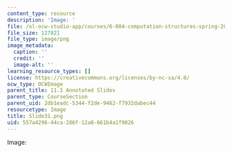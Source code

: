 ```yaml
---
content_type: resource
description: 'Image: '
file: /ol-ocw-studio-app/courses/6-004-computation-structures-spring-2017/557a429644ca286f12a8661b4a1f9026_Slide31.png
file_size: 127821
file_type: image/png
image_metadata:
  caption: ''
  credit: ''
  image-alt: ''
learning_resource_types: []
license: https://creativecommons.org/licenses/by-nc-sa/4.0/
ocw_type: OCWImage
parent_title: 11.1 Annotated Slides
parent_type: CourseSection
parent_uid: 2db1eadc-5344-f2de-9462-f7932dabec44
resourcetype: Image
title: Slide31.png
uid: 557a4296-44ca-286f-12a8-661b4a1f9026
---
```

Image: 